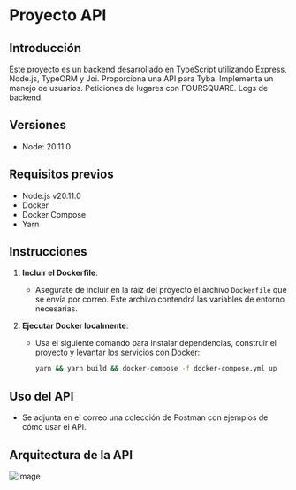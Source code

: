 # Proyecto API

## Introducción

Este proyecto es un backend desarrollado en TypeScript utilizando Express, Node.js, TypeORM y Joi. Proporciona una API para Tyba.
Implementa un manejo de usuarios.
Peticiones de lugares con FOURSQUARE.
Logs de backend.

## Versiones

- Node: 20.11.0

## Requisitos previos

- Node.js v20.11.0
- Docker
- Docker Compose
- Yarn

## Instrucciones

1. **Incluir el Dockerfile**:
   - Asegúrate de incluir en la raíz del proyecto el archivo `Dockerfile` que se envía por correo. Este archivo contendrá las variables de entorno necesarias.

2. **Ejecutar Docker localmente**:
   - Usa el siguiente comando para instalar dependencias, construir el proyecto y levantar los servicios con Docker:
     ```sh
     yarn && yarn build && docker-compose -f docker-compose.yml up
     ```
     
## Uso del API

- Se adjunta en el correo una colección de Postman con ejemplos de cómo usar el API.

## Arquitectura de la API

![image](https://github.com/JholmanDanielReinaToledo/tybaTest/assets/84155110/26e326f2-0748-4c75-8c4c-9f2d8c98571d)

